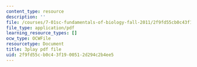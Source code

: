 ```yaml
---
content_type: resource
description: ''
file: /courses/7-01sc-fundamentals-of-biology-fall-2011/2f9fd55cb0c43f1900512d294c2b4ee5_uDXH6Uu0ghc.pdf
file_type: application/pdf
learning_resource_types: []
ocw_type: OCWFile
resourcetype: Document
title: 3play pdf file
uid: 2f9fd55c-b0c4-3f19-0051-2d294c2b4ee5
---
```

